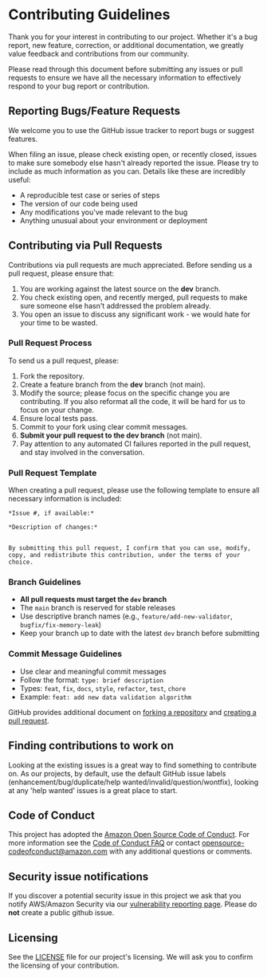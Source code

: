 # Contributing Guidelines

Thank you for your interest in contributing to our project. Whether it's a bug report, new feature, correction, or additional
documentation, we greatly value feedback and contributions from our community.

Please read through this document before submitting any issues or pull requests to ensure we have all the necessary
information to effectively respond to your bug report or contribution.


## Reporting Bugs/Feature Requests

We welcome you to use the GitHub issue tracker to report bugs or suggest features.

When filing an issue, please check existing open, or recently closed, issues to make sure somebody else hasn't already
reported the issue. Please try to include as much information as you can. Details like these are incredibly useful:

* A reproducible test case or series of steps
* The version of our code being used
* Any modifications you've made relevant to the bug
* Anything unusual about your environment or deployment


## Contributing via Pull Requests

Contributions via pull requests are much appreciated. Before sending us a pull request, please ensure that:

1. You are working against the latest source on the **dev** branch.
2. You check existing open, and recently merged, pull requests to make sure someone else hasn't addressed the problem already.
3. You open an issue to discuss any significant work - we would hate for your time to be wasted.

### Pull Request Process

To send us a pull request, please:

1. Fork the repository.
2. Create a feature branch from the **dev** branch (not main).
3. Modify the source; please focus on the specific change you are contributing. If you also reformat all the code, it will be hard for us to focus on your change.
4. Ensure local tests pass.
5. Commit to your fork using clear commit messages.
6. **Submit your pull request to the dev branch** (not main).
7. Pay attention to any automated CI failures reported in the pull request, and stay involved in the conversation.

### Pull Request Template

When creating a pull request, please use the following template to ensure all necessary information is included:

```
*Issue #, if available:*

*Description of changes:*


By submitting this pull request, I confirm that you can use, modify, copy, and redistribute this contribution, under the terms of your choice.
```

### Branch Guidelines

- **All pull requests must target the `dev` branch**
- The `main` branch is reserved for stable releases
- Use descriptive branch names (e.g., `feature/add-new-validator`, `bugfix/fix-memory-leak`)
- Keep your branch up to date with the latest `dev` branch before submitting

### Commit Message Guidelines

- Use clear and meaningful commit messages
- Follow the format: `type: brief description`
- Types: `feat`, `fix`, `docs`, `style`, `refactor`, `test`, `chore`
- Example: `feat: add new data validation algorithm`

GitHub provides additional document on [forking a repository](https://help.github.com/articles/fork-a-repo/) and
[creating a pull request](https://help.github.com/articles/creating-a-pull-request/).


## Finding contributions to work on
Looking at the existing issues is a great way to find something to contribute on. As our projects, by default, use the default GitHub issue labels (enhancement/bug/duplicate/help wanted/invalid/question/wontfix), looking at any 'help wanted' issues is a great place to start.


## Code of Conduct
This project has adopted the [Amazon Open Source Code of Conduct](https://aws.github.io/code-of-conduct).
For more information see the [Code of Conduct FAQ](https://aws.github.io/code-of-conduct-faq) or contact
opensource-codeofconduct@amazon.com with any additional questions or comments.


## Security issue notifications
If you discover a potential security issue in this project we ask that you notify AWS/Amazon Security via our [vulnerability reporting page](http://aws.amazon.com/security/vulnerability-reporting/). Please do **not** create a public github issue.


## Licensing

See the [LICENSE](LICENSE) file for our project's licensing. We will ask you to confirm the licensing of your contribution.
